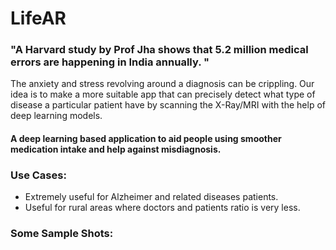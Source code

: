 # LifeAR

### "A Harvard study by Prof Jha shows that   5.2 million  medical errors are happening in India annually. "

The anxiety and stress revolving around a diagnosis can be crippling. Our idea is to make a more suitable app that can precisely detect what type of disease a particular patient have by scanning the X-Ray/MRI with the help of deep learning models.

#### A deep learning based application to aid people using smoother medication intake and help against misdiagnosis.

### Use Cases:
- Extremely useful for Alzheimer and related diseases patients.
- Useful for rural areas where doctors and patients ratio is very less.

### Some Sample Shots: 

